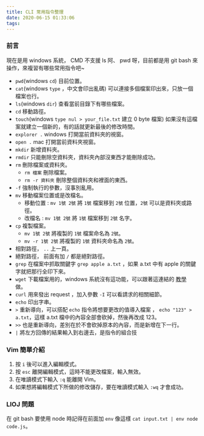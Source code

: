 ```yaml
---
title: CLI 常用指令整理
date: 2020-06-15 01:33:06
tags:
---
```



### 前言

現在是用 windows 系統， CMD 不支援 ls 阿、 pwd 呀，目前都是用 git bash 來操作，來複習有哪些常用指令吧~

* `pwd`(windows `cd`) 目前位置。
* `cat`(windows `type` ，中文會印出亂碼) 可以連接多個檔案印出來，只放一個檔案也行。
* `ls`(windows `dir`) 查看當前目錄下有哪些檔案。
* `cd` 移動路徑。
* `touch`(windows `type nul > your_file.txt` 建立 0 byte 檔案) 如果沒有這檔案就建立一個新的，有的話就更新最後的修改時間。
* `explorer .` windows 打開當前資料夾的視窗。
* `open .` mac 打開當前資料夾視窗。
* `mkdir` 新增資料夾。
* `rmdir` 只能刪除空資料夾，資料夾內部沒東西才能刪除成功。
* `rm` 刪除檔案或資料夾。
  * `rm 檔案` 刪除檔案。
  * `rm -r 資料夾` 刪除整個資料夾和裡面的東西。
* `-f` 強制執行的參數，沒事別亂用。
* `mv` 移動檔案位置或是改檔名。
  * 移動位置 : `mv 1號 2號` 將 `1號` 檔案移到 `2號` 位置，`2號` 可以是資料夾或路徑。
  * 改檔名 : `mv 1號 2號` 將 `1號` 檔案移到 `2號` 名字。
* `cp` 複製檔案。
  * `mv 1號 2號` 將複製的 `1號` 檔案命名為 `2號`。
  * `mv -r 1號 2號` 將複製的 `1號` 資料夾命名為 `2號`。
* 相對路徑， `..` 上一頁。
* 絕對路徑， 前面有加 `/` 都是絕對路徑。
* `grep` 在檔案中抓取關鍵字 `grep apple a.txt` ，如果 a.txt 中有 apple 的關鍵字就把那行全印下來。
* `wget` 下載檔案用的，windows 系統沒有這功能，可以跟著這連結的 [教學](https://gist.github.com/evanwill/0207876c3243bbb6863e65ec5dc3f058) 做。
* `curl` 用來發出 request ，加入參數 `-I` 可以看請求的相關細節。
* `echo` 印出字串。
* `>` 重新導向，可以搭配 `echo` 指令將想要更改的值導入檔案 ， `echo "123" > a.txt`，這樣 a.txt 檔中的內容全部會砍掉，然後再改成 123。
* `>>` 也是重新導向，差別在於不會砍掉原本的內容，而是新增在下一行。
* `|` 將左方回傳的結果輸入到右邊去，是指令的組合技

<!-- more -->

### Vim 簡單介紹

1. 按 `i` 後可以進入編輯模式。
2. 按 `esc` 離開編輯模式，這時不能更改檔案，輸入無效。
3. 在唯讀模式下輸入 `:q` 能離開 Vim。
4. 如果想將編輯模式下所做的修改儲存，要在唯讀模式輸入 `:wq` 才會成功。

### LIOJ 問題

在 git bash 要使用 node 時記得在前面加 `env` 像這樣 `cat input.txt | env node code.js`。
